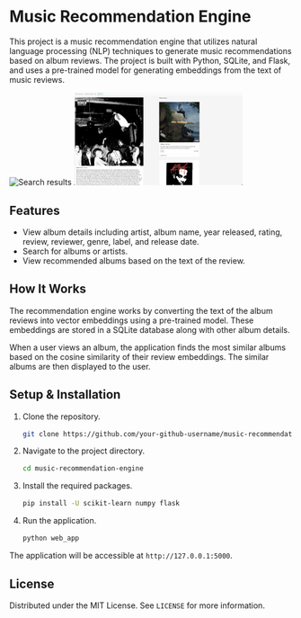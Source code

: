 
# Music Recommendation Engine

This project is a music recommendation engine that utilizes natural language processing (NLP) techniques to generate music recommendations based on album reviews. The project is built with Python, SQLite, and Flask, and uses a pre-trained model for generating embeddings from the text of music reviews.

<img src="assets/search_results.png" alt="Search results" width="300"/>
<img src="assets/review.png" alt="Review" width="300"/>

## Features

- View album details including artist, album name, year released, rating, review, reviewer, genre, label, and release date.
- Search for albums or artists.
- View recommended albums based on the text of the review.

## How It Works

The recommendation engine works by converting the text of the album reviews into vector embeddings using a pre-trained model. These embeddings are stored in a SQLite database along with other album details.

When a user views an album, the application finds the most similar albums based on the cosine similarity of their review embeddings. The similar albums are then displayed to the user.

## Setup & Installation

1. Clone the repository.

   ```bash
   git clone https://github.com/your-github-username/music-recommendation-engine.git
   ```

2. Navigate to the project directory.

   ```bash
   cd music-recommendation-engine
   ```

3. Install the required packages.

   ```bash
   pip install -U scikit-learn numpy flask
   ```

4. Run the application.

   ```bash
   python web_app
   ```

The application will be accessible at `http://127.0.0.1:5000`.

## License

Distributed under the MIT License. See `LICENSE` for more information.
